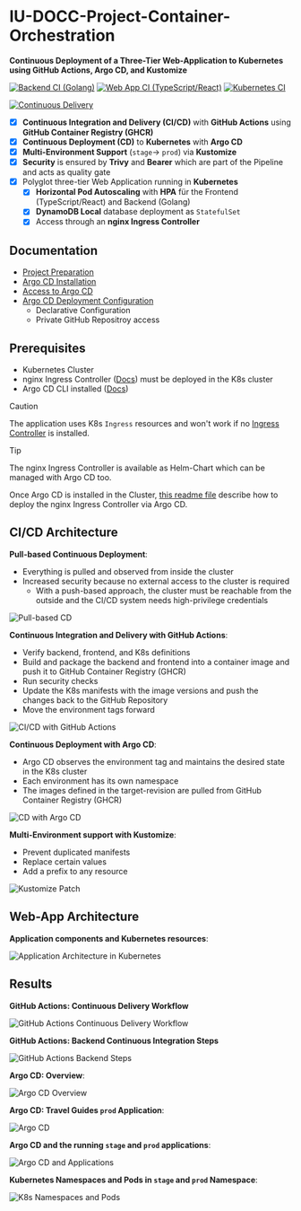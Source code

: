 # IU-DOCC-Project-Container-Orchestration

**Continuous Deployment of a Three-Tier Web-Application to Kubernetes using GitHub Actions, Argo CD, and Kustomize**

[![Backend CI (Golang)](https://github.com/marcelfrey29/IU-DOCC-Project-Container-Orchestration/actions/workflows/backend-ci.yml/badge.svg)](https://github.com/marcelfrey29/IU-DOCC-Project-Container-Orchestration/actions/workflows/backend-ci.yml)
[![Web App CI (TypeScript/React)](https://github.com/marcelfrey29/IU-DOCC-Project-Container-Orchestration/actions/workflows/web-app-ci.yml/badge.svg)](https://github.com/marcelfrey29/IU-DOCC-Project-Container-Orchestration/actions/workflows/web-app-ci.yml)
[![Kubernetes CI](https://github.com/marcelfrey29/IU-DOCC-Project-Container-Orchestration/actions/workflows/k8s-ci.yml/badge.svg)](https://github.com/marcelfrey29/IU-DOCC-Project-Container-Orchestration/actions/workflows/k8s-ci.yml)

[![Continuous Delivery](https://github.com/marcelfrey29/IU-DOCC-Project-Container-Orchestration/actions/workflows/cd.yml/badge.svg)](https://github.com/marcelfrey29/IU-DOCC-Project-Container-Orchestration/actions/workflows/cd.yml)

- [x] **Continuous Integration and Delivery (CI/CD)** with **GitHub Actions** using **GitHub Container Registry (GHCR)**
- [x] **Continuous Deployment (CD)** to **Kubernetes** with **Argo CD**
- [x] **Multi-Environment Support** (`stage`-> `prod`) via **Kustomize**
- [x] **Security** is ensured by **Trivy** and **Bearer** which are part of the Pipeline and acts as quality gate
- [x] Polyglot three-tier Web Application running in **Kubernetes**
    - [x] **Horizontal Pod Autoscaling** with **HPA** für the Frontend (TypeScript/React) and Backend (Golang)
    - [x] **DynamoDB Local** database deployment as `StatefulSet`
    - [x] Access through an **nginx Ingress Controller**

## Documentation

- [Project Preparation](docs/01-Preparation.md)
- [Argo CD Installation](docs/02-Setup-Argo-CD.runme.md)
- [Access to Argo CD](docs/03-Access-Argo-CD.runme.md)
- [Argo CD Deployment Configuration](docs/04-Argo-CD-Configuration.runme.md)
    - Declarative Configuration
    - Private GitHub Repositroy access

## Prerequisites

- Kubernetes Cluster
- nginx Ingress Controller ([Docs](https://kubernetes.github.io/ingress-nginx/deploy/)) must be deployed in the K8s cluster
- Argo CD CLI installed ([Docs](https://argo-cd.readthedocs.io/en/stable/getting_started/#2-download-argo-cd-cli))

> [!CAUTION]
> The application uses K8s `Ingress` resources and won't work if no [Ingress Controller](https://kubernetes.io/docs/concepts/services-networking/ingress-controllers/) is installed. 

> [!TIP]
> The nginx Ingress Controller is available as Helm-Chart which can be managed with Argo CD too.
> 
> Once Argo CD is installed in the Cluster, [this readme file](docs/90-Argo-CD-nginx-Ingress-Controller.runme.md) describe how to deploy the nginx Ingress Controller via Argo CD.


## CI/CD Architecture

**Pull-based Continuous Deployment**:

- Everything is pulled and observed from inside the cluster
- Increased security because no external access to the cluster is required
    - With a push-based approach, the cluster must be reachable from the outside and the CI/CD system needs high-privilege credentials

![Pull-based CD](docs/assets/pull-based-cd.svg)

**Continuous Integration and Delivery with GitHub Actions**:

- Verify backend, frontend, and K8s definitions
- Build and package the backend and frontend into a container image and push it to GitHub Container Registry (GHCR)
- Run security checks 
- Update the K8s manifests with the image versions and push the changes back to the GitHub Repository
- Move the environment tags forward

![CI/CD with GitHub Actions](docs/assets/ci-overview-github-actions.svg)

**Continuous Deployment with Argo CD**:

- Argo CD observes the environment tag and maintains the desired state in the K8s cluster
- Each environment has its own namespace
- The images defined in the target-revision are pulled from GitHub Container Registry (GHCR)

![CD with Argo CD](docs/assets/cd-overview-argocd.svg)

**Multi-Environment support with Kustomize**:

- Prevent duplicated manifests
- Replace certain values
- Add a prefix to any resource

![Kustomize Patch](docs/assets/kustomize-patch.svg)

## Web-App Architecture

**Application components and Kubernetes resources**:

![Application Architecture in Kubernetes](docs/assets/k8s-application-architecture.svg)

## Results

**GitHub Actions: Continuous Delivery Workflow**

![GitHub Actions Continuous Delivery Workflow](docs/assets/github-actions-cicd.png)

**GitHub Actions: Backend Continuous Integration Steps**

![GitHub Actions Backend Steps](docs/assets/github-actions-cicd-backend-ci.png)

**Argo CD: Overview**:

![Argo CD Overview](docs/assets/argocd-overview.png)

**Argo CD: Travel Guides `prod` Application**:

![Argo CD](docs/assets/argocd-prod.png)

**Argo CD and the running `stage` and `prod` applications**:

![Argo CD and Applications](docs/assets/argocd-with-apps.png)

**Kubernetes Namespaces and Pods in `stage` and `prod` Namespace**:

![K8s Namespaces and Pods](docs/assets/k8s-namespaces-and-pods.png)
